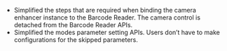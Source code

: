 
- Simplified the steps that are required when binding the camera enhancer instance to the Barcode Reader. The camera control is detached from the Barcode Reader APIs.
- Simplified the modes parameter setting APIs. Users don’t have to make configurations for the skipped parameters.
